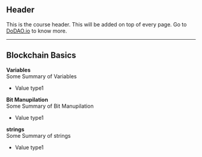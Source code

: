 ## Header
This is the course header. This will be added on top of every page. Go to [DoDAO.io](https://www.dodao.io) to know more.

 ---
 
 ## Blockchain Basics
 
 **Variables**        
Some Summary of Variables   
- Value type1
 
 **Bit Manupilation**        
Some Summary of Bit Manupilation   
- Value type1
 
 **strings**        
Some Summary of strings   
- Value type1
 
 
